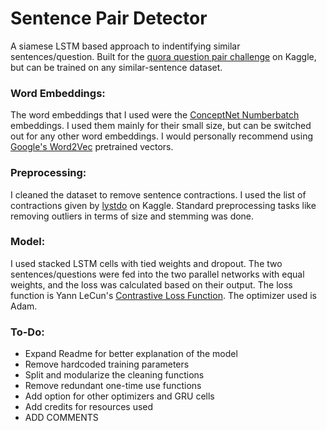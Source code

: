 # Sentence Pair Detector

  A siamese LSTM based approach to indentifying similar sentences/question. Built for the [quora question pair challenge](https://www.kaggle.com/c/quora-question-pairs) on Kaggle, but can be trained on any similar-sentence dataset. 
### Word Embeddings: 
The word embeddings that I used were the [ConceptNet Numberbatch](https://github.com/commonsense/conceptnet-numberbatch) embeddings. I used them mainly for their small size, but can be switched out for any other word embeddings. I would personally recommend using [Google's Word2Vec](https://code.google.com/archive/p/word2vec/) pretrained vectors.
### Preprocessing:
I cleaned the dataset to remove sentence contractions. I used the list of contractions given by [lystdo](https://www.kaggle.com/lystdo) on Kaggle. Standard preprocessing tasks like removing outliers in terms of size and stemming was done. 
### Model:
I used stacked LSTM cells with tied weights and dropout. The two sentences/questions were fed into the two parallel networks with equal weights, and the loss was calculated based on their output. The loss function is Yann LeCun's [Contrastive Loss Function](http://yann.lecun.com/exdb/publis/pdf/hadsell-chopra-lecun-06.pdf). The optimizer used is Adam. 

### To-Do:

 - Expand Readme for better explanation of the model
 - Remove hardcoded training parameters
 - Split and modularize the cleaning functions
 - Remove redundant one-time use functions
 - Add option for other optimizers and GRU cells
 - Add credits for resources used
 - ADD COMMENTS

 

 

